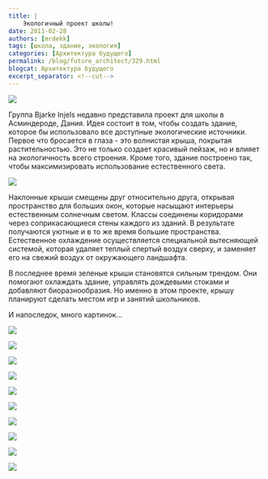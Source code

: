 ```yaml
---
title: |
    Экологичный проект школы!
date: 2011-02-28
authors: [mrdekk]
tags: [школа, здание, экология]
categories: [Архитектура будущего]
permalink: /blog/future_architect/329.html
blogcat: Архитектура будущего
excerpt_separator: <!--cut-->
---
```



![](http://itw66.ru/uploads/images/00/00/01/2011/02/28/67dfc2.jpg)


Группа Bjarke Injels недавно представила проект для школы в Асминдероде, Дания. Идея состоит в том, чтобы создать здание, которое бы использовало все доступные экологические источники. Первое что бросается в глаза - это волнистая крыша, покрытая растительностью. Это не только создает красивый пейзаж, но и влияет на экологичность всего строения. Кроме того, здание построено так, чтобы максимизировать использование естественного света.


<!--cut-->



![](http://itw66.ru/uploads/images/00/00/01/2011/02/28/469ddc.jpg)


Наклонные крыши смещены друг относительно друга, открывая пространство для больших окон, которые насыщают интерьеры естественным солнечным светом. Классы соединены коридорами через соприкасающиеся стены каждого из зданий. В результате получаются уютные и в то же время большие пространства. Естественное охлаждение осуществляется специальной вытесняющей системой, которая удаляет теплый спертый воздух сверху, и заменяет его на свежий воздух от окружающего ландшафта.

В последнее время зеленые крыши становятся сильным трендом. Они помогают охлаждать здание, управлять дождевыми стоками и добавляют биоразнообразия. Но именно в этом проекте, крышу планируют сделать местом игр и занятий школьников.

И напоследок, много картинок...


![](http://itw66.ru/uploads/images/00/00/01/2011/02/28/2a4eed.jpg)


![](http://itw66.ru/uploads/images/00/00/01/2011/02/28/749a04.jpg)


![](http://itw66.ru/uploads/images/00/00/01/2011/02/28/bbfe34.jpg)


![](http://itw66.ru/uploads/images/00/00/01/2011/02/28/637b84.jpg)


![](http://itw66.ru/uploads/images/00/00/01/2011/02/28/e2235a.jpg)


![](http://itw66.ru/uploads/images/00/00/01/2011/02/28/b9fac3.jpg)


![](http://itw66.ru/uploads/images/00/00/01/2011/02/28/823b3a.jpg)


![](http://itw66.ru/uploads/images/00/00/01/2011/02/28/a798fa.jpg)


![](http://itw66.ru/uploads/images/00/00/01/2011/02/28/0e3b5d.jpg)


![](http://itw66.ru/uploads/images/00/00/01/2011/02/28/49f433.jpg)

